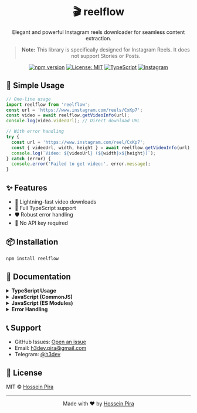 <div align="center">

# 🎬 reelflow

Elegant and powerful Instagram reels downloader for seamless content extraction.

> **Note:** This library is specifically designed for Instagram Reels. It does not support Stories or Posts.

[![npm version](https://img.shields.io/npm/v/reelflow.svg)](https://www.npmjs.com/package/reelflow)
[![License: MIT](https://img.shields.io/badge/License-MIT-yellow.svg)](https://opensource.org/licenses/MIT)
[![TypeScript](https://img.shields.io/badge/TypeScript-Ready-blue.svg)](https://www.typescriptlang.org/)
[![Instagram](https://img.shields.io/badge/Instagram-Compatible-E4405F.svg)](https://www.instagram.com)

</div>

## 🚀 Simple Usage

```typescript
// One-line usage
import reelflow from 'reelflow';
const url = 'https://www.instagram.com/reels/CxKp7';
const video = await reelflow.getVideoInfo(url);
console.log(video.videoUrl); // Direct download URL

// With error handling
try {
  const url = 'https://www.instagram.com/reel/CxKp7';
  const { videoUrl, width, height } = await reelflow.getVideoInfo(url);
  console.log(`Video: ${videoUrl} (${width}x${height})`);
} catch (error) {
  console.error('Failed to get video:', error.message);
}
```

## ✨ Features

- 🚀 Lightning-fast video downloads
- 📝 Full TypeScript support
- 🛡️ Robust error handling
- 🔑 No API key required

## 📦 Installation

```bash
npm install reelflow
```

## 📖 Documentation

<details>
<summary><strong>TypeScript Usage</strong></summary>

```typescript
import reelflow, { ReelflowError } from 'reelflow';

async function downloadVideo(url: string) {
  try {
    const video = await reelflow.getVideoInfo(url);
    console.log('URL:', video.videoUrl);
    console.log('Size:', `${video.width}x${video.height}`);
    return video;
  } catch (error: unknown) {
    if (error instanceof ReelflowError) {
      console.error(`Failed (${error.status}):`, error.message);
    }
    throw error;
  }
}

// Use it
const reelUrl = 'https://www.instagram.com/reels/CxKp7';
await downloadVideo(reelUrl);
```
</details>

<details>
<summary><strong>JavaScript (CommonJS)</strong></summary>

```javascript
const { default: reelflow } = require('reelflow');

async function downloadVideo(url) {
  try {
    const video = await reelflow.getVideoInfo(url);
    console.log('URL:', video.videoUrl);
    return video;
  } catch (error) {
    console.error('Failed:', error.message);
  }
}

const reelUrl = 'https://www.instagram.com/reels/CxKp7';
downloadVideo(reelUrl);
```
</details>

<details>
<summary><strong>JavaScript (ES Modules)</strong></summary>

```javascript
import reelflow from 'reelflow';

const downloadVideo = async (url) => {
  try {
    const { videoUrl, width, height } = await reelflow.getVideoInfo(url);
    console.log('Video info:', { videoUrl, width, height });
    return videoUrl;
  } catch (error) {
    console.error('Failed:', error.message);
  }
};

const reelUrl = 'https://www.instagram.com/reels/CxKp7';
downloadVideo(reelUrl);
```
</details>

<details>
<summary><strong>Error Handling</strong></summary>

```typescript
import reelflow, { ReelflowError } from 'reelflow';

try {
  const url = 'https://www.instagram.com/reel/CxKp7';
  const video = await reelflow.getVideoInfo(url);
} catch (error) {
  if (error instanceof ReelflowError) {
    switch (error.status) {
      case 400: console.error('Invalid URL format'); break;
      case 401: console.error('Video is not accessible'); break;
      case 404: console.error('Video not found'); break;
      default: console.error(`Error ${error.status}:`, error.message);
    }
  }
}
```
</details>

## 📞 Support

- GitHub Issues: [Open an issue](https://github.com/code3-dev/reelflow/issues)
- Email: [h3dev.pira@gmail.com](mailto:h3dev.pira@gmail.com)
- Telegram: [@h3dev](https://t.me/h3dev)

## 📄 License

MIT © [Hossein Pira](https://github.com/code3-dev)

---

<div align="center">

Made with ❤️ by [Hossein Pira](https://github.com/code3-dev)

</div>